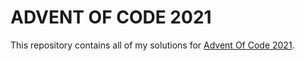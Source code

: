 # ADVENT OF CODE 2021

This repository contains all of my solutions for [Advent Of Code 2021](https://adventofcode.com/2021). 
